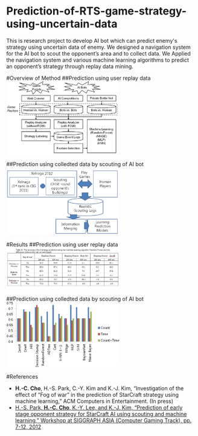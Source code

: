# Prediction-of-RTS-game-strategy-using-uncertain-data
This is research project to develop AI bot which can predict enemy's strategy using uncertain data of enemy. We designed a navigation system for the AI bot to scout the opponent’s area and to collect data. We Applied the navigation system and various machine learning algorithms to predict an opponent’s strategy through replay data mining.

#Overview of Method
##Prediction using user replay data
<img src="https://github.com/chc2212/Prediction-of-RTS-game-strategy-using-uncertain-data/blob/master/pic0.png" width="300">

##Prediction using colledted data by scouting of AI bot
<img src="https://github.com/chc2212/Prediction-of-RTS-game-strategy-using-uncertain-data/blob/master/pic1.png" width="300" >

#Results
##Prediction using user replay data
<img src="https://github.com/chc2212/Prediction-of-RTS-game-strategy-using-uncertain-data/blob/master/pic3.JPG" width="300">

##Prediction using colledted data by scouting of AI bot
<img src="https://github.com/chc2212/Prediction-of-RTS-game-strategy-using-uncertain-data/blob/master/pic4.png" width="300" >

#References
* **H.-C. Cho**, H.-S. Park, C.-Y. Kim and K.-J. Kim, “Investigation of the effect of “Fog of war” in the prediction of StarCraft strategy using machine learning,” ACM Computers in Entertainment. (In press)
* [H.-S. Park, **H.-C. Cho**, K.-Y. Lee, and K.-J. Kim, “Prediction of early stage opponent strategy for StarCraft AI using scouting and machine learning,” Workshop at SIGGRAPH ASIA (Computer Gaming Track), pp. 7-12, 2012 ](http://cilab.sejong.ac.kr/home/lib/exe/fetch.php?media=public:paper:wasa_2012_park.pdf)
